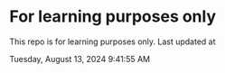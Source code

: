# For learning purposes only
This repo is for learning purposes only.
Last updated at

Tuesday, August 13, 2024 9:41:55 AM

